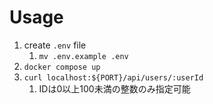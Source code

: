# Usage
1. create `.env` file
   1. `mv .env.example .env`
2. `docker compose up`
3. `curl localhost:${PORT}/api/users/:userId`
   1. IDは0以上100未満の整数のみ指定可能
